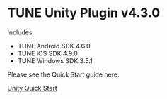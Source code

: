# TUNE Unity Plugin v4.3.0

Includes:
* TUNE Android SDK 4.6.0
* TUNE iOS SDK 4.9.0
* TUNE Windows SDK 3.5.1

Please see the Quick Start guide here:

[Unity Quick Start](https://developers.tune.com/sdk/unity-quick-start/)
